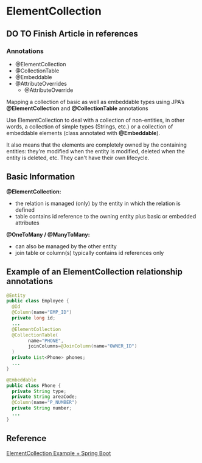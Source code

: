 
# ElementCollection

## DO TO Finish Article in references

### Annotations
* @ElementCollection
* @CollectionTable
* @Embeddable
* @AttributeOverrides
	* @AttributeOverride

Mapping a collection of basic as well as embeddable types using JPA’s **@ElementCollection** and **@CollectionTable** annotations

Use ElementCollection to deal with a collection of non-entities, in other words, a collection of simple types (Strings, etc.) or a collection of embeddable elements (class annotated with **@Embeddable**).

It also means that the elements are completely owned by the containing entities: they're modified when the entity is modified, deleted when the entity is deleted, etc. They can't have their own lifecycle.

## Basic Information
**@ElementCollection:**
* the relation is managed (only) by the entity in which the relation is defined
* table contains id reference to the owning entity plus basic or embedded attributes

**@OneToMany / @ManyToMany:**
* can also be managed by the other entity
* join table or column(s) typically contains id references only

## Example of an ElementCollection relationship annotations

```java
@Entity
public class Employee {
  @Id
  @Column(name="EMP_ID")
  private long id;
  ...
  @ElementCollection
  @CollectionTable(
        name="PHONE",
        joinColumns=@JoinColumn(name="OWNER_ID")
  )
  private List<Phone> phones;
  ...
} 
```

```java
@Embeddable
public class Phone {
  private String type;
  private String areaCode;
  @Column(name="P_NUMBER")
  private String number;
  ...
}
```



## Reference 
[ElementCollection Example + Spring Boot](https://www.callicoder.com/hibernate-spring-boot-jpa-element-collection-demo/)
